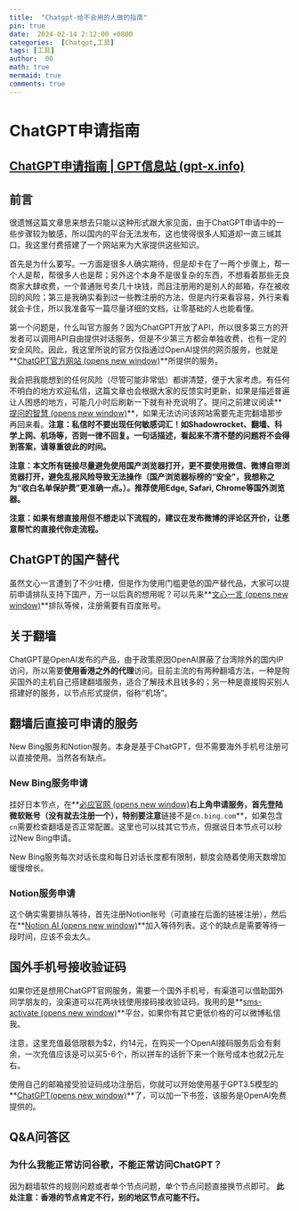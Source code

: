```yaml
---
title:  "Chatgpt-给不会用的人做的指南"
pin: true
date:  2024-02-14 2:12:00 +0800
categories:  [Chatgpt,工具] 
tags: [工具]     
author:  00                    
math: true
mermaid: true
comments: true
---
```


# **ChatGPT申请指南**<br>

## [ChatGPT申请指南 | GPT信息站 (gpt-x.info)](https://gpt-x.info/)

## 前言

很遗憾这篇文章思来想去只能以这种形式跟大家见面，由于ChatGPT申请中的一些步骤较为敏感，所以国内的平台无法发布，这也使得很多人知道却一直三缄其口。我这里付费搭建了一个网站来为大家提供这些知识。

首先是为什么要写。一方面是很多人确实期待，但是却卡在了一两个步骤上，帮一个人是帮，帮很多人也是帮；另外这个本身不是很复杂的东西，不想看着那些无良商家大肆收费，一个普通账号卖几十块钱，而且注册用的是别人的邮箱，存在被收回的风险；第三是我确实看到过一些教注册的方法，但是内行来看容易，外行来看就会卡住，所以我准备写一篇尽量详细的文档，让零基础的人也能看懂。

第一个问题是，什么叫官方服务？因为ChatGPT开放了API，所以很多第三方的开发者可以调用API自由提供对话服务，但是不少第三方都会单独收费，也有一定的安全风险。因此，我这里所说的官方仅指通过OpenAI提供的网页服务，也就是**[ChatGPT官方网站 (opens new window)](https://chat.openai.com/)**所提供的服务。

我会把我能想到的任何风险（尽管可能非常低）都讲清楚，便于大家考虑。有任何不明白的地方欢迎私信，这篇文章也会根据大家的反馈实时更新，如果是描述普遍让人困惑的地方，可能几小时后刷新一下就有补充说明了。提问之前建议阅读**[提问的智慧 (opens new window)](https://github.com/ryanhanwu/How-To-Ask-Questions-The-Smart-Way/blob/main/README-zh_CN.md)**，如果无法访问该网站需要先走完翻墙那步再回来看。**注意：私信时不要出现任何敏感词汇！如Shadowrocket、翻墙、科学上网、机场等，否则一律不回复。一句话描述，看起来不清不楚的问题将不会得到答案，请尊重彼此的时间。**

**注意：本文所有链接尽量避免使用国产浏览器打开，更不要使用微信、微博自带浏览器打开，避免乱报风险导致无法操作（国产浏览器标榜的“安全”，我想称之为“收白名单保护费”更准确一点。）。推荐使用Edge, Safari, Chrome等国外浏览器。**

**注意：如果有想直接用但不想走以下流程的，建议在发布微博的评论区开价，让愿意帮忙的直接代你走流程。**

## Chat**GPT的国产替代**

虽然文心一言遭到了不少吐槽，但是作为使用门槛更低的国产替代品，大家可以提前申请排队支持下国产，万一以后真的想用呢？可以先来**[文心一言 (opens new window)](https://yiyan.baidu.com/welcome)**排队等候，注册需要有百度账号。

## **关于翻墙**

ChatGPT是OpenAI发布的产品，由于政策原因OpenAI屏蔽了台湾除外的国内IP访问，所以需要**使用香港之外的代理**访问。目前主流的有两种翻墙方法，一种是购买国外的主机自己搭建翻墙服务，适合了解技术且钱多的；另一种是直接购买别人搭建好的服务，以节点形式提供，俗称“机场”。

## **翻墙后直接可申请的服务**

New Bing服务和Notion服务。本身是基于ChatGPT，但不需要海外手机号注册可以直接使用。当然各有缺点。

### New **Bing服务申请**

挂好日本节点，在**[必应官网 (opens new window)](https://www.bing.com/)**右上角申请服务，首先登陆微软账号（没有就去注册一个），特别要注意**链接不是`cn.bing.com`**，如果包含`cn`需要检查翻墙是否正常配置。这里也可以挂其它节点，但据说日本节点可以秒过New Bing申请。

New Bing服务每次对话长度和每日对话长度都有限制，额度会随着使用天数增加缓慢增长。

### **Notion服务申请**

这个确实需要排队等待，首先注册Notion账号（可直接在后面的链接注册），然后在**[Notion AI (opens new window)](https://www.notion.so/product/ai)**加入等待列表。这个的缺点是需要等待一段时间，应该不会太久。

## **国外手机号接收验证码**

如果你还是想用ChatGPT官网服务，需要一个国外手机号，有渠道可以借助国外同学朋友的，没渠道可以花两块钱使用接码接收验证码，我用的是**[sms-activate (opens new window)](https://sms-activate.org/?ref=4578807)**平台，如果你有其它更低价格的可以微博私信我。

注意，这里充值最低限额为$2，约14元，在购买一个OpenAI接码服务后会有剩余，一次充值应该是可以买5-6个，所以拼车的话折下来一个账号成本也就2元左右。

使用自己的邮箱接受验证码成功注册后，你就可以开始使用基于GPT3.5模型的**[ChatGPT(opens new window)](https://chat.openai.com/)**了，可以加一下书签，该服务是OpenAI免费提供的。

## **Q&A问答区**

### **为什么我能正常访问谷歌，不能正常访问ChatGPT？**

因为翻墙软件的规则问题或者单个节点问题，单个节点问题直接换节点即可。 **此处注意：香港的节点肯定不行，别的地区节点可能不行。**

